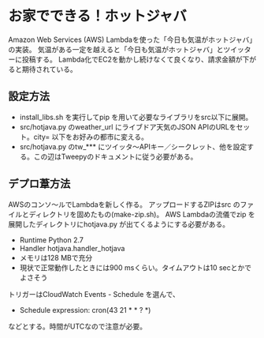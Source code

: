 # お家でできる！ホットジャバ

Amazon Web Services (AWS) Lambdaを使った「今日も気温がホットジャバ」の実装。
気温がある一定を越えると「今日も気温がホットジャバ」とツイッターに投稿する。
Lambda化でEC2を動かし続けなくて良くなり、請求金額が下がると期待されている。

## 設定方法

* install_libs.sh を実行してpip を用いて必要なライブラリをsrc以下に展開。
* src/hotjava.py のweather_url にライブドア天気のJSON APIのURLをセット。city= 以下をお好みの都市に変える。
* src/hotjava.py のtw_*** にツイッタ〜APIキー／シークレット、他を設定する。この辺はTweepyのドキュメントに従う必要がある。

## デプロ葦方法

AWSのコンソ〜ルでLambdaを新しく作る。
アップロードするZIPはsrc のファイルとディレクトリを固めたもの(make-zip.sh)。
AWS Lambdaの流儀でzip を展開したディレクトリにhotjava.py が出てくるようにする必要がある。

* Runtime Python 2.7
* Handler hotjava.handler_hotjava
* メモリは128 MBで充分
* 現状で正常動作したときには900 msくらい。タイムアウトは10 secとかでよさそう

トリガーはCloudWatch Events - Schedule を選んで、

* Schedule expression: cron(43 21 * * ? *)

などとする。時間がUTCなので注意が必要。


